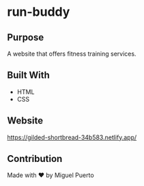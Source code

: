 # run-buddy

## Purpose
A website that offers fitness training services.

## Built With
* HTML
* CSS

## Website
https://gilded-shortbread-34b583.netlify.app/

## Contribution
Made with ❤️ by Miguel Puerto
